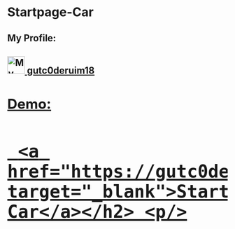 # Startpage-Car





 <h2>My Profile:<h2/>
    
  <a href="https://github.com/gutc0derium18">
      <img alt="My Profile" src="https://avatars.githubusercontent.com/u/82983276?v=4" width=40" height="40">  <h8>gutc0deruim18<h8/>
                                                                                                            
                                                                                                            
  
 <h2><b>Demo:<b/><h2/> 
                                                                                                            
     <a href="https://gutc0derium18.github.io/" target="_blank">Startpage-Car</a></h2> <p/>
    
